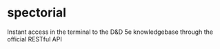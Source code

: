 # spectorial
Instant access in the terminal to the D&amp;D 5e knowledgebase through the official RESTful API
